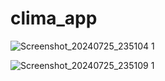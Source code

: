 # clima_app

![Screenshot_20240725_235104 1](https://github.com/user-attachments/assets/e680301a-d7be-492c-b56b-2d03f3013573)

![Screenshot_20240725_235109 1](https://github.com/user-attachments/assets/a8e1537e-e808-4add-b38a-d98b6b09f2fc)
